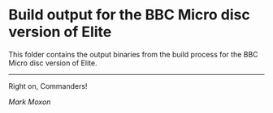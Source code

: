 # Build output for the BBC Micro disc version of Elite

This folder contains the output binaries from the build process for the BBC Micro disc version of Elite.

---

Right on, Commanders!

_Mark Moxon_